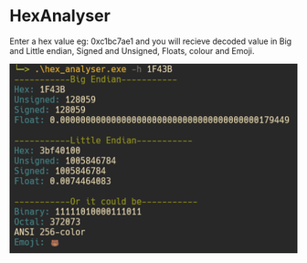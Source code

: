 # HexAnalyser

Enter a hex value eg: 0xc1bc7ae1 and you will recieve decoded value in Big and Little endian, Signed and Unsigned, Floats, colour and Emoji.


![Alt text](Preview.png?raw=true "Preview")
